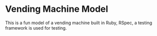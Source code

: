 # Vending Machine Model
This is a fun model of a vending machine built in Ruby, RSpec, a testing framework is used for testing.
